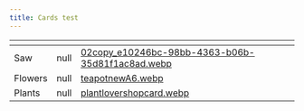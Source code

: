 ```yaml
---
title: Cards test
---
```


<table data-view="cards"><thead><tr><th></th><th data-type="rating" data-max="5"></th><th data-hidden data-card-cover data-type="files"></th></tr></thead><tbody><tr><td>Saw</td><td>null</td><td><a href="../assets/02copy_e10246bc-98bb-4363-b06b-35d81f1ac8ad.webp">02copy_e10246bc-98bb-4363-b06b-35d81f1ac8ad.webp</a></td></tr><tr><td>Flowers</td><td>null</td><td><a href="../assets/teapotnewA6.webp">teapotnewA6.webp</a></td></tr><tr><td>Plants</td><td>null</td><td><a href="../assets/plantlovershopcard.webp">plantlovershopcard.webp</a></td></tr></tbody></table>
